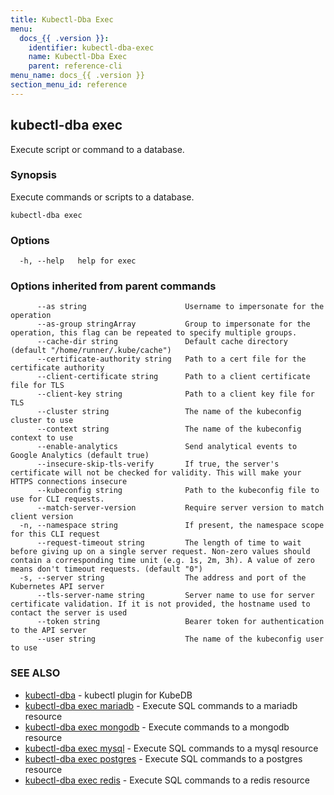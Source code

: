 ```yaml
---
title: Kubectl-Dba Exec
menu:
  docs_{{ .version }}:
    identifier: kubectl-dba-exec
    name: Kubectl-Dba Exec
    parent: reference-cli
menu_name: docs_{{ .version }}
section_menu_id: reference
---
```

## kubectl-dba exec

Execute script or command to a database.

### Synopsis

Execute commands or scripts to a database.

```
kubectl-dba exec
```

### Options

```
  -h, --help   help for exec
```

### Options inherited from parent commands

```
      --as string                      Username to impersonate for the operation
      --as-group stringArray           Group to impersonate for the operation, this flag can be repeated to specify multiple groups.
      --cache-dir string               Default cache directory (default "/home/runner/.kube/cache")
      --certificate-authority string   Path to a cert file for the certificate authority
      --client-certificate string      Path to a client certificate file for TLS
      --client-key string              Path to a client key file for TLS
      --cluster string                 The name of the kubeconfig cluster to use
      --context string                 The name of the kubeconfig context to use
      --enable-analytics               Send analytical events to Google Analytics (default true)
      --insecure-skip-tls-verify       If true, the server's certificate will not be checked for validity. This will make your HTTPS connections insecure
      --kubeconfig string              Path to the kubeconfig file to use for CLI requests.
      --match-server-version           Require server version to match client version
  -n, --namespace string               If present, the namespace scope for this CLI request
      --request-timeout string         The length of time to wait before giving up on a single server request. Non-zero values should contain a corresponding time unit (e.g. 1s, 2m, 3h). A value of zero means don't timeout requests. (default "0")
  -s, --server string                  The address and port of the Kubernetes API server
      --tls-server-name string         Server name to use for server certificate validation. If it is not provided, the hostname used to contact the server is used
      --token string                   Bearer token for authentication to the API server
      --user string                    The name of the kubeconfig user to use
```

### SEE ALSO

* [kubectl-dba](/docs/reference/cli/kubectl-dba.md)	 - kubectl plugin for KubeDB
* [kubectl-dba exec mariadb](/docs/reference/cli/kubectl-dba_exec_mariadb.md)	 - Execute SQL commands to a mariadb resource
* [kubectl-dba exec mongodb](/docs/reference/cli/kubectl-dba_exec_mongodb.md)	 - Execute commands to a mongodb resource
* [kubectl-dba exec mysql](/docs/reference/cli/kubectl-dba_exec_mysql.md)	 - Execute SQL commands to a mysql resource
* [kubectl-dba exec postgres](/docs/reference/cli/kubectl-dba_exec_postgres.md)	 - Execute SQL commands to a postgres resource
* [kubectl-dba exec redis](/docs/reference/cli/kubectl-dba_exec_redis.md)	 - Execute SQL commands to a redis resource

